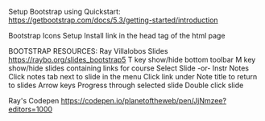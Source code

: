 

Setup Bootstrap using Quickstart:
https://getbootstrap.com/docs/5.3/getting-started/introduction

Bootstrap Icons Setup
Install link in the head tag of the html page
<link rel="stylesheet" href="https://cdn.jsdelivr.net/npm/bootstrap-icons@1.4.1/font/bootstrap-icons.css" />


BOOTSTRAP RESOURCES:
Ray Villalobos Slides
https://raybo.org/slides_bootstrap5
T key       show/hide bottom toolbar
M key       show/hide slides containing links for course
            Select Slide -or-
Instr Notes Click notes tab next to slide in the menu
            Click link under Note title to return to slides
Arrow keys  Progress through selected slide
Double click slide

Ray's Codepen
https://codepen.io/planetoftheweb/pen/JjNmzee?editors=1000




